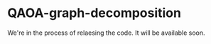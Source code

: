 # QAOA-graph-decomposition

We're in the process of relaesing the code. It will be available soon. 
